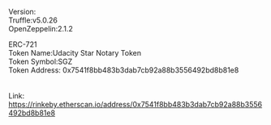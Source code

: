 Version: <br />
Truffle:v5.0.26<br />
OpenZeppelin:2.1.2<br />

ERC-721 <br />
Token Name:Udacity Star Notary Token<br />
Token Symbol:SGZ<br />
Token Address: 0x7541f8bb483b3dab7cb92a88b3556492bd8b81e8<br />
<br />
<br />
Link: https://rinkeby.etherscan.io/address/0x7541f8bb483b3dab7cb92a88b3556492bd8b81e8
